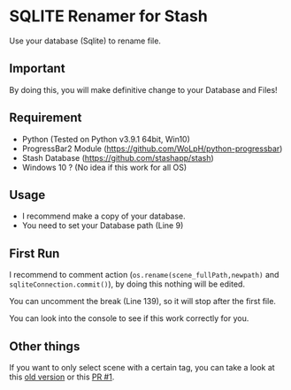 # SQLITE Renamer for Stash
Use your database (Sqlite) to rename file.

## Important
By doing this, you will make definitive change to your Database and Files!

## Requirement
- Python (Tested on Python v3.9.1 64bit, Win10)
- ProgressBar2 Module (https://github.com/WoLpH/python-progressbar)
- Stash Database (https://github.com/stashapp/stash)
- Windows 10 ? (No idea if this work for all OS)

## Usage
- I recommend make a copy of your database.
- You need to set your Database path (Line 9)

## First Run
I recommend to comment action (`os.rename(scene_fullPath,newpath)` and `sqliteConnection.commit()`), by doing this nothing will be edited.

You can uncomment the break (Line 139), so it will stop after the first file.

You can look into the console to see if this work correctly for you.

## Other things


If you want to only select scene with a certain tag, you can take a look at this [old version](https://github.com/Belleyy/Stash-Renamer-Python/blob/7ac97cd2c81767628b2011778c58feeae1267423/RenameFilesTags.py) or this [PR #1](https://github.com/Belleyy/Stash-Renamer-Python/pull/1).
